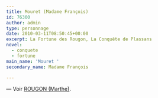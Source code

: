 ```yaml
---
title: Mouret (Madame François)
id: 76300
author: admin
type: personnage
date: 2010-03-11T08:50:45+00:00
excerpt: La Fortune des Rougon, La Conquête de Plassans
novel:
  - conquete
  - fortune
main_name: 'Mouret '
secondary_name: Madame François

---
```

— Voir <a href="/personnage/rougon-marthe/" target="_self">ROUGON (Marthe)</a>.